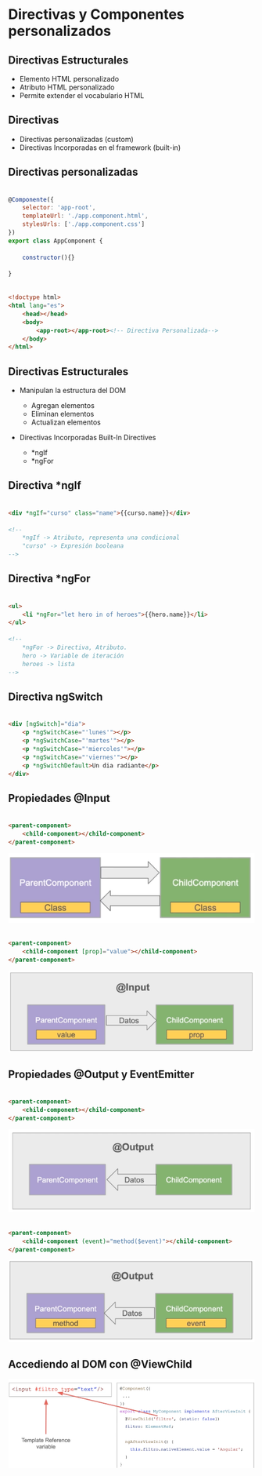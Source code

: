 # Directivas y Componentes personalizados

## Directivas Estructurales

* Elemento HTML personalizado
* Atributo HTML personalizado
* Permite extender el vocabulario HTML

## Directivas 

* Directivas personalizadas (custom)
* Directivas Incorporadas en el framework (built-in)

## Directivas personalizadas

``` javascript

@Componente({
    selector: 'app-root',
    templateUrl: './app.component.html',
    stylesUrls: ['./app.component.css']
})
export class AppComponent {

    constructor(){}

}

```

``` html

<!doctype html>
<html lang="es">
    <head></head>
    <body>
        <app-root></app-root><!-- Directiva Personalizada-->
    </body>
</html>

```

## Directivas Estructurales

* Manipulan la estructura del DOM
    * Agregan elementos
    * Eliminan elementos
    * Actualizan elementos

* Directivas Incorporadas Built-In Directives
    * *ngIf
    * *ngFor

## Directiva *ngIf

``` html

<div *ngIf="curso" class="name">{{curso.name}}</div>

<!-- 
    *ngIf -> Atributo, representa una condicional 
    "curso" -> Expresión booleana
-->

```

## Directiva *ngFor

``` html

<ul>
    <li *ngFor="let hero in of heroes">{{hero.name}}</li>
</ul>

<!-- 
    *ngFor -> Directiva, Atributo.
    hero -> Variable de iteración
    heroes -> lista
-->

```

## Directiva ngSwitch

``` html

<div [ngSwitch]="dia">
    <p *ngSwitchCase="'lunes'"></p>
    <p *ngSwitchCase="'martes'"></p>
    <p *ngSwitchCase="'miercoles'"></p>
    <p *ngSwitchCase="'viernes'"></p>
    <p *ngSwitchDefault>Un dia radiante</p>
</div>

```

## Propiedades @Input

``` html

<parent-component>
    <child-component></child-component>
</parent-component>

```

![Imagen](../img/clase_5/1.png)

``` html

<parent-component>
    <child-component [prop]="value"></child-component>
</parent-component>

```

![Imagen](../img/clase_5/2.png)

## Propiedades @Output y EventEmitter

``` html

<parent-component>
    <child-component></child-component>
</parent-component>

```

![Imagen](../img/clase_5/3.png)

``` html

<parent-component>
    <child-component (event)="method($event)"></child-component>
</parent-component>

```

![Imagen](../img/clase_5/4.png)

## Accediendo al DOM con @ViewChild

![Imagen](../img/clase_5/5.png)